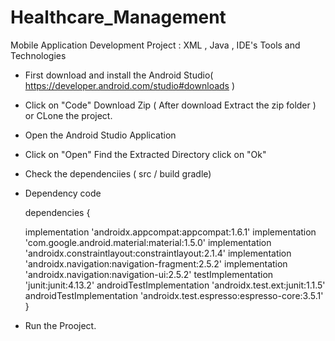 # Healthcare_Management
Mobile Application Development Project : XML , Java , IDE's Tools and Technologies


* First download and install the Android Studio( https://developer.android.com/studio#downloads )
* Click on "Code" Download Zip ( After download Extract the zip folder ) or CLone the project.
* Open the Android Studio Application 
* Click on "Open" Find the Extracted Directory click on "Ok"
* Check the dependenciies ( src / build gradle)
* Dependency code
  
  dependencies {

    implementation 'androidx.appcompat:appcompat:1.6.1' implementation 'com.google.android.material:material:1.5.0'  implementation 'androidx.constraintlayout:constraintlayout:2.1.4' implementation 'androidx.navigation:navigation-fragment:2.5.2' implementation 'androidx.navigation:navigation-ui:2.5.2'  testImplementation 'junit:junit:4.13.2' androidTestImplementation 'androidx.test.ext:junit:1.1.5'  androidTestImplementation 'androidx.test.espresso:espresso-core:3.5.1'
}

* Run the Prooject.
